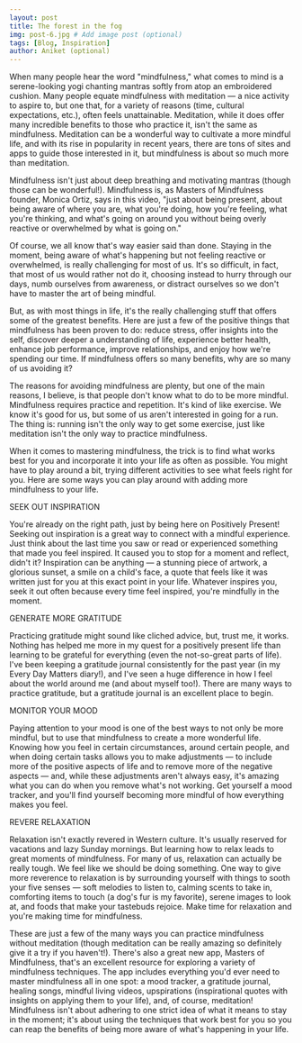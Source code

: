 ```yaml
---
layout: post
title: The forest in the fog
img: post-6.jpg # Add image post (optional)
tags: [Blog, Inspiration]
author: Aniket (optional)
---
```

When many people hear the word "mindfulness," what comes to mind is a serene-looking yogi chanting mantras softly from atop an embroidered cushion. Many people equate mindfulness with meditation — a nice activity to aspire to, but one that, for a variety of reasons (time, cultural expectations, etc.), often feels unattainable. Meditation, while it does offer many incredible benefits to those who practice it, isn't the same as mindfulness. Meditation can be a wonderful way to cultivate a more mindful life, and with its rise in popularity in recent years, there are tons of sites and apps to guide those interested in it, but mindfulness is about so much more than meditation.
 
Mindfulness isn't just about deep breathing and motivating mantras (though those can be wonderful!). Mindfulness is, as Masters of Mindfulness founder, Monica Ortiz, says in this video, "just about being present, about being aware of where you are, what you're doing, how you're feeling, what you're thinking, and what's going on around you without being overly reactive or overwhelmed by what is going on."
 
Of course, we all know that's way easier said than done. Staying in the moment, being aware of what's happening but not feeling reactive or overwhelmed, is really challenging for most of us. It's so difficult, in fact, that most of us would rather not do it, choosing instead to hurry through our days, numb ourselves from awareness, or distract ourselves so we don't have to master the art of being mindful. 
 
But, as with most things in life, it's the really challenging stuff that offers some of the greatest benefits. Here are just a few of the positive things that mindfulness has been proven to do: reduce stress, offer insights into the self, discover deeper a understanding of life, experience better health, enhance job performance, improve relationships, and enjoy how we're spending our time. If mindfulness offers so many benefits, why are so many of us avoiding it? 
 
The reasons for avoiding mindfulness are plenty, but one of the main reasons, I believe, is that people don't know what to do to be more mindful. Mindfulness requires practice and repetition. It's kind of like exercise. We know it's good for us, but some of us aren't interested in going for a run. The thing is: running isn't the only way to get some exercise, just like meditation isn't the only way to practice mindfulness. 
 
When it comes to mastering mindfulness, the trick is to find what works best for you and incorporate it into your life as often as possible. You might have to play around a bit, trying different activities to see what feels right for you. Here are some ways you can play around with adding more mindfulness to your life. 
 
 
SEEK OUT INSPIRATION
 
You're already on the right path, just by being here on Positively Present! Seeking out inspiration is a great way to connect with a mindful experience. Just think about the last time you saw or read or experienced something that made you feel inspired. It caused you to stop for a moment and reflect, didn't it? Inspiration can be anything — a stunning piece of artwork, a glorious sunset, a smile on a child's face, a quote that feels like it was written just for you at this exact point in your life. Whatever inspires you, seek it out often because every time feel inspired, you're mindfully in the moment. 
 
 
GENERATE MORE GRATITUDE
 
Practicing gratitude might sound like cliched advice, but, trust me, it works. Nothing has helped me more in my quest for a positively present life than learning to be grateful for everything (even the not-so-great parts of life). I've been keeping a gratitude journal consistently for the past year (in my Every Day Matters diary!), and I've seen a huge difference in how I feel about the world around me (and about myself too!). There are many ways to practice gratitude, but a gratitude journal is an excellent place to begin. 
 
 
MONITOR YOUR MOOD
 
Paying attention to your mood is one of the best ways to not only be more mindful, but to use that mindfulness to create a more wonderful life. Knowing how you feel in certain circumstances, around certain people, and when doing certain tasks allows you to make adjustments — to include more of the positive aspects of life and to remove more of the negative aspects — and, while these adjustments aren't always easy, it's amazing what you can do when you remove what's not working. Get yourself a mood tracker, and you'll find yourself becoming more mindful of how everything makes you feel. 
 
 
REVERE RELAXATION
 
Relaxation isn't exactly revered in Western culture. It's usually reserved for vacations and lazy Sunday mornings. But learning how to relax leads to great moments of mindfulness. For many of us, relaxation can actually be really tough. We feel like we should be doing something. One way to give more reverence to relaxation is by surrounding yourself with things to sooth your five senses — soft melodies to listen to, calming scents to take in, comforting items to touch (a dog's fur is my favorite), serene images to look at, and foods that make your tastebuds rejoice. Make time for relaxation and you're making time for mindfulness. 
 
 
 
These are just a few of the many ways you can practice mindfulness without meditation (though meditation can be really amazing so definitely give it a try if you haven't!). There's also a great new app, Masters of Mindfulness, that's an excellent resource for exploring a variety of mindfulness techniques. The app includes everything you'd ever need to master mindfulness all in one spot: a mood tracker, a gratitude journal, healing songs, mindful living videos, upspirations (inspirational quotes with insights on applying them to your life), and, of course, meditation! Mindfulness isn't about adhering to one strict idea of what it means to stay in the moment; it's about using the techniques that work best for you so you can reap the benefits of being more aware of what's happening in your life. 

